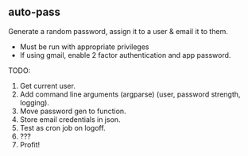 ## auto-pass

Generate a random password, assign it to a user & email it to them.

* Must be run with appropriate privileges 
* If using gmail, enable 2 factor authentication and app password.

TODO:

1. Get current user.
2. Add command line arguments (argparse) (user, password strength, logging).
3. Move password gen to function.
4. Store email credentials in json.
5. Test as cron job on logoff.
6. ???
7. Profit!
